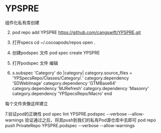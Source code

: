 # YPSPRE
组件化私有库创建

2. pod repo add YPSPRE  https://github.com/cangswift/YPSPRE.git
3. 打开specs cd ~/.cocoapods/repos  open .
4. 创建podspec 文件   pod spec create YPSPRE
5. 打开podspec 文件 编辑

6.   s.subspec 'Category' do |category|
category.source_files = 'YPSpecsRepo/Classes/Category/*.*'
category.dependency 'SDWebImage'
category.dependency 'GTMBase64'
category.dependency 'MJRefresh'
category.dependency 'Masonry'
category.dependency 'YPSpecsRepo/Macro'
end

每个文件夹像这样建立

7.验证pod的正确性
pod spec lint YPSPRE.podspec --verbose --allow-warnings
验证通过之后，将其push到我们的私有Pod源仓库中去即可
pod repo push PrivateRepo YPSPRE.podspec --verbose --allow-warnings
